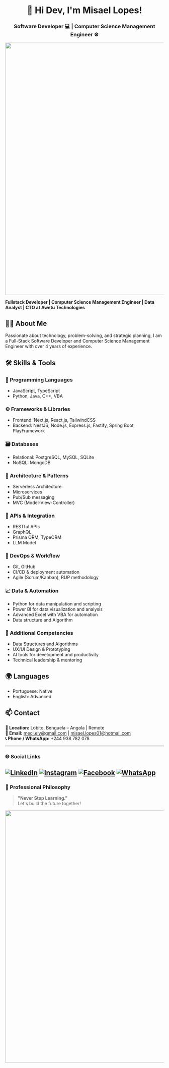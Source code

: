 
<h1 align="center">👋 Hi Dev, I'm Misael Lopes!</h1>
<h3 align="center">Software Developer 💻 | Computer Science Management Engineer ⚙️</h3>

<p align="center">
  <img src="https://user-images.githubusercontent.com/66078558/144392810-8532960d-cc45-4c22-9ec2-a1b4112b15fd.gif" width="800" />
</p>

**Fullstack Developer | Computer Science Management Engineer | Data Analyst | CTO at Awetu Technologies**

## 👨‍💻 About Me

Passionate about technology, problem-solving, and strategic planning, I am a Full-Stack Software Developer and Computer Science Management Engineer with over 4 years of experience.


## 🛠 Skills & Tools

### 🧠 Programming Languages
- JavaScript, TypeScript
- Python, Java, C++, VBA

### ⚙️ Frameworks & Libraries
- Frontend: Next.js, React.js, TailwindCSS
- Backend: NestJS, Node.js, Express.js, Fastify, Spring Boot, PlayFramework

### 🗃 Databases
- Relational: PostgreSQL, MySQL, SQLite
- NoSQL: MongoDB

### 🧱 Architecture & Patterns
- Serverless Architecture
- Microservices
- Pub/Sub messaging
- MVC (Model-View-Controller)

### 🔌 APIs & Integration
- RESTful APIs
- GraphQL
- Prisma ORM, TypeORM
- LLM Model

### 🚀 DevOps & Workflow
- Git, GitHub
- CI/CD & deployment automation
- Agile (Scrum/Kanban), RUP methodology

### 📈 Data & Automation
- Python for data manipulation and scripting
- Power BI for data visualization and analysis
- Advanced Excel with VBA for automation
- Data structure and Algorithm

### 🧠 Additional Competencies
- Data Structures and Algorithms
- UX/UI Design & Prototyping
- AI tools for development and productivity
- Technical leadership & mentoring

## 🌍 Languages
- Portuguese: Native
- English: Advanced


## 📫 Contact

**📍 Location:** Lobito, Benguela – Angola | Remote  
**📧 Email:** mecl.ely@gmail.com | misael.lopes01@hotmail.com  
**📞 Phone / WhatsApp:** +244 938 782 078

---

### 🌐 Social Links

[![LinkedIn](https://img.shields.io/badge/LinkedIn-0077B5?style=for-the-badge&logo=linkedin&logoColor=white)](https://www.linkedin.com/in/misaellopes01/)
[![Instagram](https://img.shields.io/badge/Instagram-E4405F?style=for-the-badge&logo=instagram&logoColor=white)](https://www.instagram.com/misaellopes_01/)
[![Facebook](https://img.shields.io/badge/Facebook-1877F2?style=for-the-badge&logo=facebook&logoColor=white)](https://www.facebook.com/misael.lopes.0)
[![WhatsApp](https://img.shields.io/badge/WhatsApp-25D366?style=for-the-badge&logo=whatsapp&logoColor=white)](https://whats.link/misaellopes01)
---

### 🧭 Professional Philosophy

> **"Never Stop Learning."**  
> Let's build the future together!

<p align="center">
  <img src="https://user-images.githubusercontent.com/66078558/144394516-90321964-32ac-489b-8652-957ae7f5ce04.gif" width="800" />
</p>
